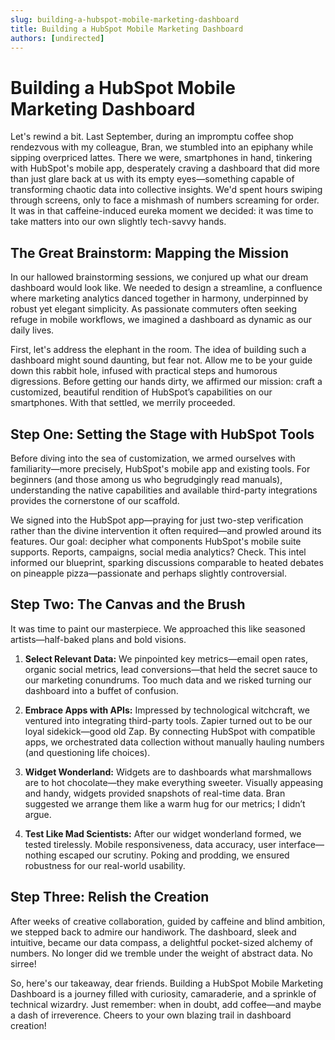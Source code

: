 ```yaml
---
slug: building-a-hubspot-mobile-marketing-dashboard
title: Building a HubSpot Mobile Marketing Dashboard
authors: [undirected]
---
```


# Building a HubSpot Mobile Marketing Dashboard

Let's rewind a bit. Last September, during an impromptu coffee shop rendezvous with my colleague, Bran, we stumbled into an epiphany while sipping overpriced lattes. There we were, smartphones in hand, tinkering with HubSpot's mobile app, desperately craving a dashboard that did more than just glare back at us with its empty eyes—something capable of transforming chaotic data into collective insights. We'd spent hours swiping through screens, only to face a mishmash of numbers screaming for order. It was in that caffeine-induced eureka moment we decided: it was time to take matters into our own slightly tech-savvy hands.

## The Great Brainstorm: Mapping the Mission

In our hallowed brainstorming sessions, we conjured up what our dream dashboard would look like. We needed to design a streamline, a confluence where marketing analytics danced together in harmony, underpinned by robust yet elegant simplicity. As passionate commuters often seeking refuge in mobile workflows, we imagined a dashboard as dynamic as our daily lives.

First, let's address the elephant in the room. The idea of building such a dashboard might sound daunting, but fear not. Allow me to be your guide down this rabbit hole, infused with practical steps and humorous digressions. Before getting our hands dirty, we affirmed our mission: craft a customized, beautiful rendition of HubSpot’s capabilities on our smartphones. With that settled, we merrily proceeded.

## Step One: Setting the Stage with HubSpot Tools

Before diving into the sea of customization, we armed ourselves with familiarity—more precisely, HubSpot's mobile app and existing tools. For beginners (and those among us who begrudgingly read manuals), understanding the native capabilities and available third-party integrations provides the cornerstone of our scaffold.

We signed into the HubSpot app—praying for just two-step verification rather than the divine intervention it often required—and prowled around its features. Our goal: decipher what components HubSpot's mobile suite supports. Reports, campaigns, social media analytics? Check. This intel informed our blueprint, sparking discussions comparable to heated debates on pineapple pizza—passionate and perhaps slightly controversial.

## Step Two: The Canvas and the Brush

It was time to paint our masterpiece. We approached this like seasoned artists—half-baked plans and bold visions.

1. **Select Relevant Data:** We pinpointed key metrics—email open rates, organic social metrics, lead conversions—that held the secret sauce to our marketing conundrums. Too much data and we risked turning our dashboard into a buffet of confusion.
   
2. **Embrace Apps with APIs:** Impressed by technological witchcraft, we ventured into integrating third-party tools. Zapier turned out to be our loyal sidekick—good old Zap. By connecting HubSpot with compatible apps, we orchestrated data collection without manually hauling numbers (and questioning life choices).

3. **Widget Wonderland:** Widgets are to dashboards what marshmallows are to hot chocolate—they make everything sweeter. Visually appeasing and handy, widgets provided snapshots of real-time data. Bran suggested we arrange them like a warm hug for our metrics; I didn’t argue.

4. **Test Like Mad Scientists:** After our widget wonderland formed, we tested tirelessly. Mobile responsiveness, data accuracy, user interface—nothing escaped our scrutiny. Poking and prodding, we ensured robustness for our real-world usability.

## Step Three: Relish the Creation

After weeks of creative collaboration, guided by caffeine and blind ambition, we stepped back to admire our handiwork. The dashboard, sleek and intuitive, became our data compass, a delightful pocket-sized alchemy of numbers. No longer did we tremble under the weight of abstract data. No sirree!

So, here's our takeaway, dear friends. Building a HubSpot Mobile Marketing Dashboard is a journey filled with curiosity, camaraderie, and a sprinkle of technical wizardry. Just remember: when in doubt, add coffee—and maybe a dash of irreverence. Cheers to your own blazing trail in dashboard creation!
